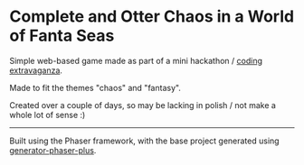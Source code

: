 # Complete and Otter Chaos in a World of Fanta Seas

Simple web-based game made as part of a mini hackathon / [coding extravaganza](http://arcton.nz/64hace/winter-17.html).

Made to fit the themes "chaos" and "fantasy".

Created over a couple of days, so may be lacking in polish / not make a whole lot of sense :)

----

Built using the Phaser framework, with the base project generated using [generator-phaser-plus](https://github.com/rblopes/generator-phaser-plus).
